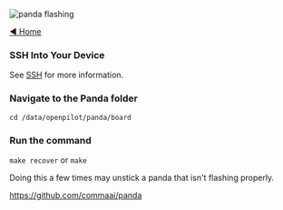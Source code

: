 ![panda flashing](https://user-images.githubusercontent.com/37757984/82701897-d5a05900-9c25-11ea-84aa-8439bde81975.png)

[◄ Home](https://github.com/commaai/openpilot/wiki)

### SSH Into Your Device

See [SSH](../wiki/SSH) for more information.

### Navigate to the Panda folder

`cd /data/openpilot/panda/board`

### Run the command

`make recover` or `make`

Doing this a few times may unstick a panda that isn't flashing properly.

https://github.com/commaai/panda